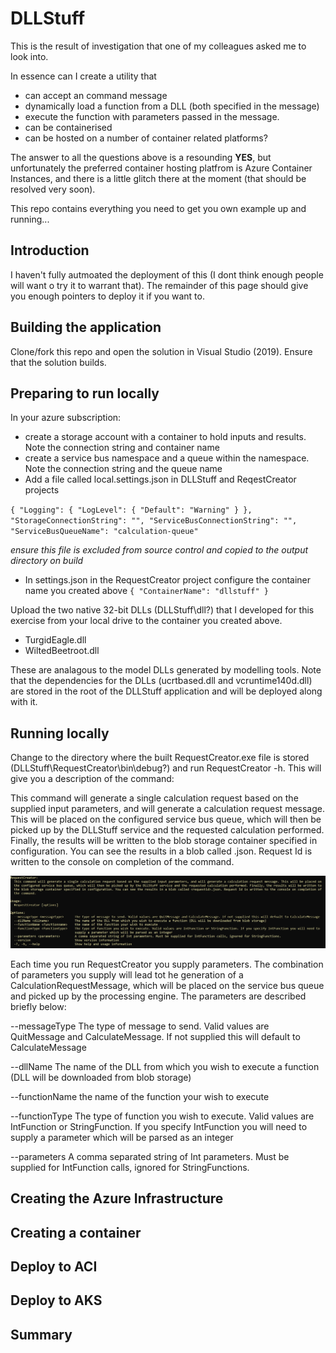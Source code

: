 # DLLStuff

This is the result of investigation that one of my colleagues asked me to look into.  

In essence can I create a utility that
* can accept an command message
* dynamically load a function from a DLL (both specified in the message)
* execute the function with parameters passed in the message.  
* can be containerised
* can be hosted on a number of container related platforms?

The answer to all the questions above is a resounding **YES**, but unfortunately the preferred container hosting platfrom is Azure Container Instances, and there is a little glitch there at the moment (that should be resolved very soon). 

This repo contains everything you need to get you own example up and running...

## Introduction

I haven't fully autmoated the deployment of this (I dont think enough people will want o try it to warrant that).  The remainder of this page should give you enough pointers to deploy it if you want to.

## Building the application

Clone/fork this repo and open the solution in Visual Studio (2019).  Ensure that the solution builds.

## Preparing to run locally

In your azure subscription:
* create a storage account with a container to hold inputs and results.  Note the connection string and container name
* create a service bus namespace and a queue within the namespace. Note the connection string and the queue name
* Add a file called local.settings.json in DLLStuff and ReqestCreator projects

`{
  "Logging": {
    "LogLevel": {
      "Default": "Warning"
    }
  },
  "StorageConnectionString": "",
  "ServiceBusConnectionString": "",
  "ServiceBusQueueName": "calculation-queue"`
  
*ensure this file is excluded from source control and copied to the output directory on build*

* In settings.json in the RequestCreator project configure the container name you created above
`{
  "ContainerName": "dllstuff"
}`

Upload the two native 32-bit DLLs (DLLStuff\dll?) that I developed for this exercise from your local drive to the container you created above.

* TurgidEagle.dll
* WiltedBeetroot.dll

These are analagous to the model DLLs generated by modelling tools.  Note that the dependencies for the DLLs (ucrtbased.dll and vcruntime140d.dll) are stored in the root of the DLLStuff application and will be deployed along with it.

## Running locally

Change to the directory where the built RequestCreator.exe file is stored (DLLStuff\RequestCreator\bin\debug?) and run RequestCreator -h.  This will give you a description of the command:

This command will generate a single calculation request based on the supplied input parameters, and will generate a calculation request message. This will be placed on
  the configured service bus queue, which will then be picked up by the DLLStuff service and the requested calculation performed. Finally, the results will be written to
  the blob storage container specified in configuration. You can see the results in a blob called <requestid>.json. Request Id is written to the console on completion of
  the command.

![screenshot of the RequestCreator -h command output](docs/requestcreator-help.jpg)

Each time you run RequestCreator you supply parameters.  The combination of parameters you supply will lead tot he generation of a CalculationRequestMessage, which will be placed on the service bus queue and picked up by the processing engine.  The parameters are described briefly below:

--messageType <messagetype>      The type of message to send. Valid values are QuitMessage and CalculateMessage. If not supplied this will default to CalculateMessage
  
  --dllName <dllname>              The name of the DLL from which you wish to execute a function (DLL will be downloaded from blob storage)
  
  --functionName <functionname>    the name of the function your wish to execute
  
  --functionType <functiontype>    The type of function you wish to execute. Valid values are IntFunction or StringFunction. If you specify IntFunction you will need to supply a parameter which will be parsed as an integer
  
  --parameters <parameters>        A comma separated string of Int parameters. Must be supplied for IntFunction calls, ignored for StringFunctions.
  
## Creating the Azure Infrastructure
## Creating a container
## Deploy to ACI
## Deploy to AKS
## Summary
